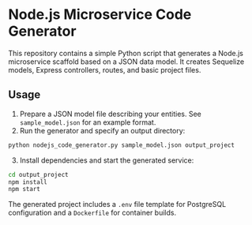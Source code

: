 # Node.js Microservice Code Generator

This repository contains a simple Python script that generates a Node.js
microservice scaffold based on a JSON data model. It creates Sequelize
models, Express controllers, routes, and basic project files.

## Usage

1. Prepare a JSON model file describing your entities. See
   `sample_model.json` for an example format.
2. Run the generator and specify an output directory:

```bash
python nodejs_code_generator.py sample_model.json output_project
```

3. Install dependencies and start the generated service:

```bash
cd output_project
npm install
npm start
```

The generated project includes a `.env` file template for PostgreSQL
configuration and a `Dockerfile` for container builds.
